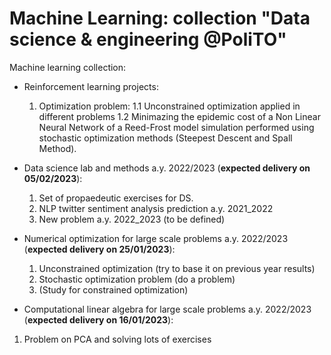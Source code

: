 # Machine Learning: collection "Data science & engineering @PoliTO"
Machine learning collection:

- Reinforcement learning projects:
  1. Optimization problem:
  1.1 Unconstrained optimization applied in different problems 
  1.2 Minimazing the epidemic cost of a Non Linear Neural Network of a Reed-Frost model simulation performed using stochastic optimization methods (Steepest Descent and   Spall Method).

- Data science lab and methods a.y. 2022/2023 (**expected delivery on 05/02/2023**):
  1. Set of propaedeutic exercises for DS.
  2. NLP twitter sentiment analysis prediction a.y. 2021_2022
  3. New problem a.y. 2022_2023 (to be defined)

- Numerical optimization for large scale problems a.y. 2022/2023 (**expected delivery on 25/01/2023**):
  1. Unconstrained optimization (try to base it on previous year results)
  2. Stochastic optimization problem (do a problem)
  3. (Study for constrained optimization)

 - Computational linear algebra for large scale problems a.y. 2022/2023 (**expected delivery on 16/01/2023**):
  1. Problem on PCA and solving lots of exercises
